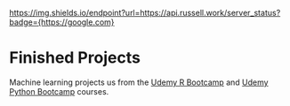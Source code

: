 https://img.shields.io/endpoint?url=https://api.russell.work/server_status?badge={https://google.com}

# Finished Projects
Machine learning projects us from the [Udemy R Bootcamp](https://www.udemy.com/data-science-and-machine-learning-bootcamp-with-r/) and [Udemy Python Bootcamp](https://www.udemy.com/python-for-data-science-and-machine-learning-bootcamp/) courses.

